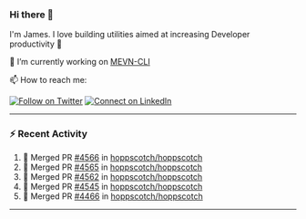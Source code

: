 ### Hi there 👋

I'm James. I love building utilities aimed at increasing Developer productivity :raised_hands: 

🔭 I’m currently working on [MEVN-CLI](https://github.com/madlabsinc/mevn-cli)

📫 How to reach me:

[![Follow on Twitter](https://img.shields.io/badge/--twitter?label=Twitter&logo=Twitter&style=social)](https://twitter.com/james_madhacks) [![Connect on LinkedIn](https://img.shields.io/badge/--linkedin?label=LinkedIn&logo=LinkedIn&style=social)](https://www.linkedin.com/in/jamesgeorge007)

---

### :zap: Recent Activity

<!--START_SECTION:activity-->
1. 🎉 Merged PR [#4566](https://github.com/hoppscotch/hoppscotch/pull/4566) in [hoppscotch/hoppscotch](https://github.com/hoppscotch/hoppscotch)
2. 🎉 Merged PR [#4565](https://github.com/hoppscotch/hoppscotch/pull/4565) in [hoppscotch/hoppscotch](https://github.com/hoppscotch/hoppscotch)
3. 🎉 Merged PR [#4562](https://github.com/hoppscotch/hoppscotch/pull/4562) in [hoppscotch/hoppscotch](https://github.com/hoppscotch/hoppscotch)
4. 🎉 Merged PR [#4545](https://github.com/hoppscotch/hoppscotch/pull/4545) in [hoppscotch/hoppscotch](https://github.com/hoppscotch/hoppscotch)
5. 🎉 Merged PR [#4466](https://github.com/hoppscotch/hoppscotch/pull/4466) in [hoppscotch/hoppscotch](https://github.com/hoppscotch/hoppscotch)
<!--END_SECTION:activity-->

---

<!--
**jamesgeorge007/jamesgeorge007** is a ✨ _special_ ✨ repository because its `README.md` (this file) appears on your GitHub profile.

Here are some ideas to get you started:

- 🌱 I’m currently learning ...
- 👯 I’m looking to collaborate on ...
- 🤔 I’m looking for help with ...
- 💬 Ask me about ...
- 😄 Pronouns: ...
- ⚡ Fun fact: ...
-->
